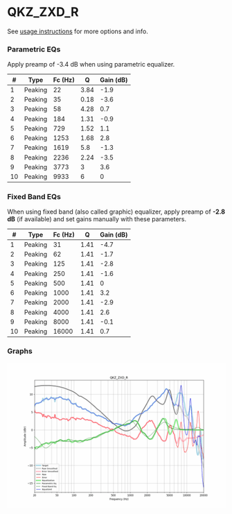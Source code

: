 # QKZ_ZXD_R
See [usage instructions](https://github.com/jaakkopasanen/AutoEq#usage) for more options and info.

### Parametric EQs
Apply preamp of -3.4 dB when using parametric equalizer.

|   # | Type    |   Fc (Hz) |    Q |   Gain (dB) |
|-----|---------|-----------|------|-------------|
|   1 | Peaking |        22 | 3.84 |        -1.9 |
|   2 | Peaking |        35 | 0.18 |        -3.6 |
|   3 | Peaking |        58 | 4.28 |         0.7 |
|   4 | Peaking |       184 | 1.31 |        -0.9 |
|   5 | Peaking |       729 | 1.52 |         1.1 |
|   6 | Peaking |      1253 | 1.68 |         2.8 |
|   7 | Peaking |      1619 | 5.8  |        -1.3 |
|   8 | Peaking |      2236 | 2.24 |        -3.5 |
|   9 | Peaking |      3773 | 3    |         3.6 |
|  10 | Peaking |      9933 | 6    |         0   |

### Fixed Band EQs
When using fixed band (also called graphic) equalizer, apply preamp of **-2.8 dB** (if available) and set gains manually with these parameters.

|   # | Type    |   Fc (Hz) |    Q |   Gain (dB) |
|-----|---------|-----------|------|-------------|
|   1 | Peaking |        31 | 1.41 |        -4.7 |
|   2 | Peaking |        62 | 1.41 |        -1.7 |
|   3 | Peaking |       125 | 1.41 |        -2.8 |
|   4 | Peaking |       250 | 1.41 |        -1.6 |
|   5 | Peaking |       500 | 1.41 |         0   |
|   6 | Peaking |      1000 | 1.41 |         3.2 |
|   7 | Peaking |      2000 | 1.41 |        -2.9 |
|   8 | Peaking |      4000 | 1.41 |         2.6 |
|   9 | Peaking |      8000 | 1.41 |        -0.1 |
|  10 | Peaking |     16000 | 1.41 |         0.7 |

### Graphs
![](./QKZ_ZXD_R.png)
